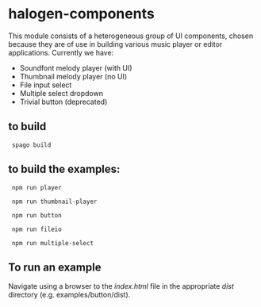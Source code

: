 halogen-components
==================

This module consists of a heterogeneous group of UI components, chosen because they are of use in building various music player or editor applications.  Currently we have:

  * Soundfont melody player (with UI)
  * Thumbnail melody player (no UI)  
  * File input select
  * Multiple select dropdown
  * Trivial button (deprecated)

to build
--------

     spago build

to build the examples:
----------------------

     npm run player 

     npm run thumbnail-player

     npm run button

     npm run fileio

     npm run multiple-select

To run an example
-----------------

Navigate using a browser to the _index.html_ file in the appropriate _dist_ directory (e.g. examples/button/dist).
